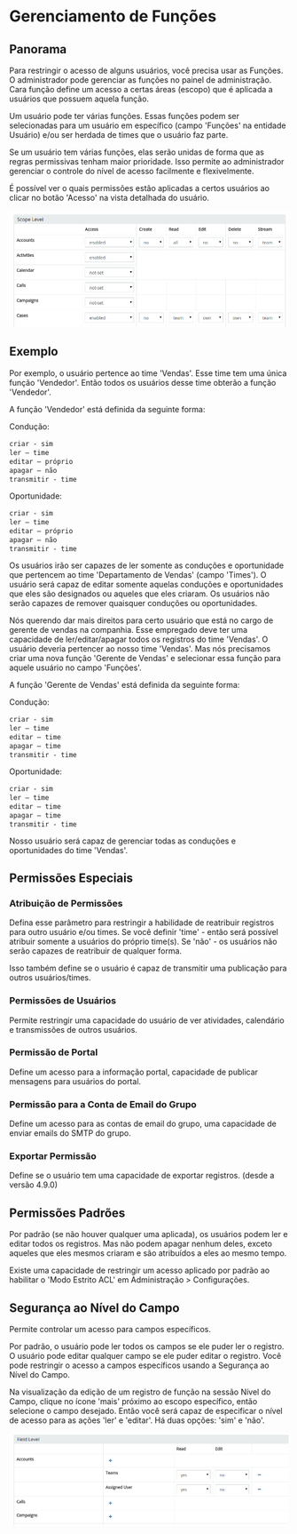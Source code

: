# Gerenciamento de Funções

## Panorama

Para restringir o acesso de alguns usuários, você precisa usar as Funções. O administrador pode gerenciar as funções no painel de administração. Cara função define um acesso a certas áreas (escopo) que é aplicada a usuários que possuem aquela função.

Um usuário pode ter várias funções. Essas funções podem ser selecionadas para um usuário em específico (campo 'Funções' na entidade Usuário) e/ou ser herdada de times que o usuário faz parte.

Se um usuário tem várias funções, elas serão unidas de forma que as regras permissivas tenham maior prioridade. Isso permite ao administrador gerenciar o controle do nível de acesso facilmente e flexivelmente.

É possível ver o quais permissões estão aplicadas a certos usuários ao clicar no botão 'Acesso' na vista detalhada do usuário.

![1](https://raw.githubusercontent.com/espocrm/documentation/master/docs/_static/images/administration/roles-management/scope-level.png)

## Exemplo

Por exemplo, o usuário pertence ao time 'Vendas'. Esse time tem uma única função 'Vendedor'. Então todos os usuários desse time obterão a função 'Vendedor'.

A função 'Vendedor' está definida da seguinte forma:

Condução:
```
criar - sim
ler – time
editar – próprio
apagar – não
transmitir - time
```

Oportunidade:
```
criar - sim
ler – time
editar – próprio
apagar – não
transmitir - time
```

Os usuários irão ser capazes de ler somente as conduções e oportunidade que pertencem ao time 'Departamento de Vendas' (campo 'Times').
O usuário será capaz de editar somente aquelas conduções e oportunidades que eles são designados ou aqueles que eles criaram.
Os usuários não serão capazes de remover quaisquer conduções ou oportunidades.

Nós querendo dar mais direitos para certo usuário que está no cargo de gerente de vendas na companhia. Esse empregado deve ter uma capacidade de ler/editar/apagar todos os registros do time 'Vendas'. O usuário deveria pertencer ao nosso time 'Vendas'. Mas nós precisamos criar uma nova função 'Gerente de Vendas' e selecionar essa função para aquele usuário no campo 'Funções'.

A função 'Gerente de Vendas' está definida da seguinte forma:

Condução:
```
criar - sim
ler – time
editar – time
apagar – time
transmitir - time
```

Oportunidade:
```
criar - sim
ler – time
editar – time
apagar – time
transmitir - time
```

Nosso usuário será capaz de gerenciar todas as conduções e oportunidades do time 'Vendas'.

## Permissões Especiais

### Atribuição de Permissões

Defina esse parâmetro para restringir a habilidade de reatribuir registros para outro usuário e/ou times. Se você definir 'time' - então será possível atribuir somente a usuários do próprio time(s). Se 'não' - os usuários não serão capazes de reatribuir de qualquer forma.

Isso também define se o usuário é capaz de transmitir uma publicação para outros usuários/times.

### Permissões de Usuários

Permite restringir uma capacidade do usuário de ver atividades, calendário e transmissões de outros usuários.

### Permissão de Portal

Define um acesso para a informação portal, capacidade de publicar mensagens para usuários do portal.

### Permissão para a Conta de Email do Grupo

Define um acesso para as contas de email do grupo, uma capacidade de enviar emails do SMTP do grupo.

### Exportar Permissão

Define se o usuário tem uma capacidade de exportar registros. (desde a versão 4.9.0)

## Permissões Padrões 

Por padrão (se não houver qualquer uma aplicada), os usuários podem ler e editar todos os registros. Mas não podem apagar nenhum deles, exceto aqueles que eles mesmos criaram e são atribuídos a eles ao mesmo tempo.

Existe uma capacidade de restringir um acesso aplicado por padrão ao habilitar o 'Modo Estrito ACL' em Administração > Configurações.

## Segurança ao Nível do Campo

Permite controlar um acesso para campos específicos.

Por padrão, o usuário pode ler todos os campos se ele puder ler o registro. O usuário pode editar qualquer campo se ele puder editar o registro. Você pode restringir o acesso a campos específicos usando a Segurança ao Nível do Campo.

Na visualização da edição de um registro de função na sessão Nível do Campo, clique no ícone 'mais' próximo ao escopo específico, então selecione o campo desejado. Então você será capaz de especificar o nível de acesso para as ações 'ler' e 'editar'. Há duas opções: 'sim' e 'não'.

![2](https://raw.githubusercontent.com/espocrm/documentation/master/docs/_static/images/administration/roles-management/field-level-secutiry.png)
